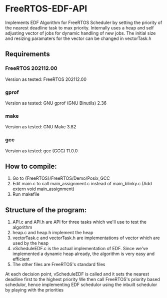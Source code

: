 # FreeRTOS-EDF-API
Implements EDF Algorithm for FreeRTOS Scheduler by setting the priority of the nearest deadline task to max priority. Internally uses a heap and self adjusting vector of jobs for dynamic handling of new jobs. The initial size and resizing paramaters for the vector can be changed in vectorTask.h

## Requirements
### FreeRTOS 202112.00
Version as tested: FreeRTOS 202112.00

### gprof
Version as tested: GNU gprof (GNU Binutils) 2.36

### make
Version as tested: GNU Make 3.82

### gcc
Version as tested: gcc (GCC) 11.0.0


## How to compile:
1) Go to {FreeRTOS}/FreeRTOS/Demo/Posix_GCC 
2) Edit main.c to call main_assignment.c instead of main_blinky.c (Add extern void main_assignment)
3) Run makefile

## Structure of the program:
1) API.c and API.h are API for three tasks which we'll use to test the algorithm
2) heap.c and heap.h implement the heap
3) vectorTask.c and vectorTask.h are implementations of vector which are used by the heap
4) vScheduleEDF.c is the actual implementation of EDF. Since we've implemented a dynamic heap already, the algorithm is very easy and efficient
5) The other files are FreeRTOS's standard files

At each decision point, vScheduleEDF is called and it sets the nearest deadline first to the highest priority 
We then call FreeRTOS's priority based schedulor, hence implementing EDF schedulor using the inbuilt schedulor by playing with the priorities
